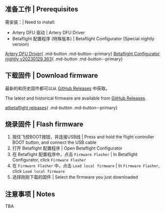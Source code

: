 ## 准备工作 | Prerequisites

需安装：| Need to install:

- Artery DFU 驱动 | Artery DFU Driver
- Betaflight 配置程序 (特殊版本) | Betaflight Configurator (Special nightly version)

[Artery DFU Driver](){ .md-button .md-button--primary} [Betaflight Configurator nightly v20230129.363](https://github.com/betaflight/betaflight-configurator-nightlies/releases/tag/v20230129.363){ .md-button .md-button--primary}

## 下载固件 | Download firmware

最新的和历史固件都可以从 [GitHub Releases](https://github.com/flightng/atbetaflight/releases) 中获取。

The latest and historical firmware are available from [GitHub Releases](https://github.com/flightng/atbetaflight/releases).

[atbetaflight releases](https://github.com/flightng/atbetaflight/releases){ .md-button .md-button--primary}

## 烧录固件 | Flash firmware

1. 按住飞控BOOT按钮，并连接USB线 | Press and hold the flight controller BOOT button, and connect the USB cable
2. 打开 Betaflight 配置程序 | Open Betaflight Configurator
3. 在 Betaflight 配置程序中，点击 `Firmware Flasher` | In Betaflight Configurator, click `Firmware Flasher`
4. 在 `Firmware Flasher` 中，点击 `Load local firmware` | In `Firmware Flasher`, click `Load local firmware`
5. 选择刚刚下载的固件 | Select the firmware you just downloaded

## 注意事项 | Notes

TBA
